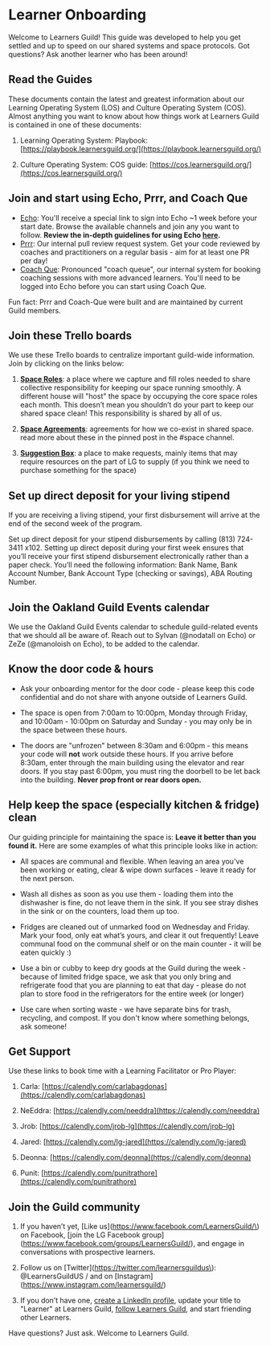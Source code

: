 # Learner Onboarding

Welcome to Learners Guild! This guide was developed to help you get settled and up to speed on our shared systems and space protocols. Got questions? Ask another learner who has been around!

## Read the Guides

These documents contain the latest and greatest information about our Learning Operating System \(LOS\) and Culture Operating System \(COS\). Almost anything you want to know about how things work at Learners Guild is contained in one of these documents:

1. Learning Operating System: Playbook: [https://playbook.learnersguild.org/](https://playbook.learnersguild.org/)

2. Culture Operating System: COS guide: [https://cos.learnersguild.org/](https://cos.learnersguild.org/)

## Join and start using Echo, Prrr, and Coach Que

* [Echo](https://echo.learnersguild.org/): You'll receive a special link to sign into Echo ~1 week before your start date. Browse the available channels and join any you want to follow. **Review the in-depth guidelines for using Echo **[**here**](https://playbook.learnersguild.org/Game_Manual/Echo.html)**.**
* [Prrr](http://prrr.apps.learnersguild.org/): Our internal pull review request system. Get your code reviewed by coaches and practitioners on a regular basis - aim for at least one PR per day!
* [Coach Que](https://coach-queue.apps.learnersguild.org/): Pronounced "coach queue", our internal system for booking coaching sessions with more advanced learners. You'll need to be logged into Echo before you can start using Coach Que.

Fun fact: Prrr and Coach-Que were built and are maintained by current Guild members.

## Join these Trello boards

We use these Trello boards to centralize important guild-wide information. Join by clicking on the links below:

1. [**Space Roles**](https://trello.com/invite/b/P6NuDGZH/f8dd29da8c1632d53ce4cdd5fcdb1ad8/lg-space-roles): a place where we capture and fill roles needed to share collective responsibility for keeping our space running smoothly. A different house will "host" the space by occupying the core space roles each month. This doesn’t mean you shouldn’t do your part to keep our shared space clean! This responsibility is shared by all of us.

2. [**Space Agreements**](https://trello.com/invite/b/KlCe030a/e568feb3c017b11ba8cfa08c471e12b2/lg-spaceagreements): agreements for how we co-exist in shared space. read more about these in the pinned post in the \#space channel.

3. [**Suggestion Box**](https://trello.com/invite/b/cDkOdyQf/edce94713af040e7816780e470aae8ea/lg-suggestion-box): a place to make requests, mainly items that may require resources on the part of LG to supply \(if you think we need to purchase something for the space\)

## Set up direct deposit for your living stipend

If you are receiving a living stipend, your first disbursement will arrive at the end of the second week of the program.

Set up direct deposit for your stipend disbursements by calling \(813\) 724-3411 x102. Setting up direct deposit during your first week ensures that you’ll receive your first stipend disbursement electronically rather than a paper check. You’ll need the following information: Bank Name, Bank Account Number, Bank Account Type \(checking or savings\), ABA Routing Number.

## Join the Oakland Guild Events calendar

We use the Oakland Guild Events calendar to schedule guild-related events that we should all be aware of. Reach out to Sylvan \(@nodatall on Echo\) or ZeZe \(@manoloish on Echo\), to be added to the calendar.

## Know the door code & hours

* Ask your onboarding mentor for the door code - please keep this code confidential and do not share with anyone outside of Learners Guild.

* The space is open from 7:00am to 10:00pm, Monday through Friday, and 10:00am - 10:00pm on Saturday and Sunday - you may only be in the space between these hours.

* The doors are "unfrozen" between 8:30am and 6:00pm - this means your code will **not** work outside these hours. If you arrive before 8:30am, enter through the main building using the elevator and rear doors. If you stay past 6:00pm, you must ring the doorbell to be let back into the building. **Never prop front or rear doors open.**

## Help keep the space \(especially kitchen & fridge\) clean

Our guiding principle for maintaining the space is: **Leave it better than you found it.** Here are some examples of what this principle looks like in action:

* All spaces are communal and flexible. When leaving an area you've been working or eating, clear & wipe down surfaces - leave it ready for the next person.

* Wash all dishes as soon as you use them - loading them into the dishwasher is fine, do not leave them in the sink. If you see stray dishes in the sink or on the counters, load them up too.

* Fridges are cleaned out of unmarked food on Wednesday and Friday. Mark your food, only eat what’s yours, and clear it out frequently! Leave communal food on the communal shelf or on the main counter - it will be eaten quickly :\)

* Use a bin or cubby to keep dry goods at the Guild during the week - because of limited fridge space, we ask that you only bring and refrigerate food that you are planning to eat that day - please do not plan to store food in the refrigerators for the entire week \(or longer\)

* Use care when sorting waste - we have separate bins for trash, recycling, and compost. If you don't know where something belongs, ask someone!

## Get Support

Use these links to book time with a Learning Facilitator or Pro Player:

1. Carla: [https://calendly.com/carlabagdonas](https://calendly.com/carlabagdonas)

2. NeEddra: [https://calendly.com/needdra](https://calendly.com/needdra)

3. Jrob: [https://calendly.com/jrob-lg](https://calendly.com/jrob-lg)

4. Jared: [https://calendly.com/lg-jared](https://calendly.com/lg-jared)

5. Deonna: [https://calendly.com/deonna](https://calendly.com/deonna)

6. Punit: [https://calendly.com/punitrathore](https://calendly.com/punitrathore)

## Join the Guild community

1. If you haven’t yet, [Like us](https://www.facebook.com/LearnersGuild/\) on Facebook, [join the LG Facebook group]\(https://www.facebook.com/groups/LearnersGuild/), and engage in conversations with prospective learners.

2. Follow us on [Twitter](https://twitter.com/learnersguildus\): @LearnersGuildUS / and on [Instagram]\(https://www.instagram.com/learnersguild/)

3. If you don’t have one, [create a LinkedIn profile](https://www.linkedin.com/), update your title to "Learner" at Learners Guild, [follow Learners Guild](https://www.linkedin.com/company/learners-guild), and start friending other Learners.

Have questions? Just ask. Welcome to Learners Guild.

